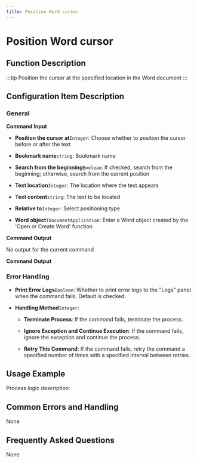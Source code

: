 ```yaml
---
title: Position Word cursor
---
```


# Position Word cursor

## Function Description

:::tip 
Position the cursor at the specified location in the Word document
:::

## Configuration Item Description

### General

**Command Input**

- **Position the cursor at**`Integer`: Choose whether to position the cursor before or after the text

- **Bookmark name**`string`: Bookmark name

- **Search from the beginning**`Boolean`: If checked, search from the beginning; otherwise, search from the current position

- **Text location**`Integer`: The location where the text appears

- **Text content**`string`: The text to be located

- **Relative to**`Integer`: Select positioning type

- **Word object**`TDocumentApplication`: Enter a Word object created by the 'Open or Create Word' function


**Command Output**

No output for the current command


**Command Output**

### Error Handling

- **Print Error Logs**`Boolean`: Whether to print error logs to the "Logs" panel when the command fails. Default is checked. 

- **Handling Method**`Integer`:

    - **Terminate Process**: If the command fails, terminate the process.

    - **Ignore Exception and Continue Execution**: If the command fails, ignore the exception and continue the process.

    - **Retry This Command**: If the command fails, retry the command a specified number of times with a specified interval between retries.

## Usage Example

Process logic description:

## Common Errors and Handling

None

## Frequently Asked Questions

None

